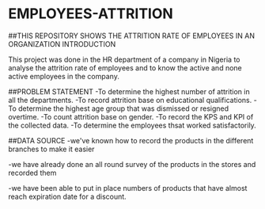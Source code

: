 # EMPLOYEES-ATTRITION
##THIS REPOSITORY SHOWS THE ATTRITION RATE OF EMPLOYEES  IN AN ORGANIZATION
INTRODUCTION

This project was done in the HR department of a company in Nigeria to analyse the attrition rate of employees and to know the active and none active employees in the company.

##PROBLEM STATEMENT
-To determine the highest  number of attrition in all the departments.
-To record attrition base on educational qualifications.
-To determine the highest age group that was dismissed or resigned overtime.
-To count attrition base on gender.
-To record the KPS and KPI of the collected data.
-To  determine the employees thsat worked satisfactorily.

##DATA SOURCE
-we've known how to record the products in the different branches to make it easier

-we have already done an all round survey of the products in the stores and recorded them

-we have been able to put in place numbers of products that have almost reach expiration date for a discount.

